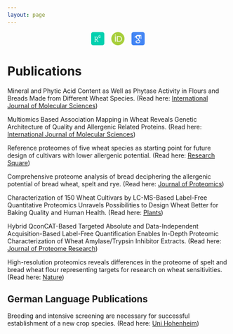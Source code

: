 ```yaml
---
layout: page
---
```


<div align="center">
<a href="https://www.researchgate.net/profile/Muhammad_Afzal118" target="_blank"><img src="/assets/img/researchgate_icon_130843.png" title="Research Gate" alt="Research Gate" height="30"></a> &nbsp;&nbsp; 
<a href="https://orcid.org/0000-0002-1020-4133" target="_blank"><img src="/assets/img/orcid_icon_130865.png" title="ORCID" alt="ORCID" height="30"></a> &nbsp;&nbsp; 
<a href="https://scholar.google.com/citations?user=LiKNUFkAAAAJ&hl=en" target="_blank"><img src="/assets/img/google_scholar_icon_130918.png" title="Google Scholar" alt="Google Scholar" height="30"></a> 
</div>

# Publications

Mineral and Phytic Acid Content as Well as Phytase Activity in Flours and Breads Made from Different Wheat Species.
(Read here: [International Journal of Molecular Sciences](https://www.mdpi.com/1422-0067/24/3/2770))

Multiomics Based Association Mapping in Wheat Reveals Genetic Architecture of Quality and Allergenic Related Proteins.
(Read here: [International Journal of Molecular Sciences](https://doi.org/10.3390/ijms24021485))

Reference proteomes of five wheat species as starting point for future design of cultivars with lower allergenic potential.
(Read here: [Research Square](https://doi.org/10.21203/rs.3.rs-2327262/v1))

Comprehensive proteome analysis of bread deciphering the allergenic potential of bread wheat, spelt and rye.
(Read here: [Journal of Proteomics](https://doi.org/10.1016/j.jprot.2021.104318))

Characterization of 150 Wheat Cultivars by LC-MS-Based Label-Free Quantitative Proteomics Unravels Possibilities to Design Wheat Better for Baking Quality and Human Health.
(Read here: [Plants](https://doi.org/10.3390/plants10030424))

Hybrid QconCAT-Based Targeted Absolute and Data-Independent Acquisition-Based Label-Free Quantification Enables In-Depth Proteomic Characterization of Wheat Amylase/Trypsin Inhibitor Extracts.
(Read here: [Journal of Proteome Research](https://doi.org/10.1021/acs.jproteome.0c00752))

High-resolution proteomics reveals differences in the proteome of spelt and bread wheat flour representing targets for research on wheat sensitivities.
(Read here: [Nature](https://doi.org/10.1038/s41598-020-71712-5))

## German Language Publications

Breeding and intensive screening are necessary for successful establishment of a new crop species.
(Read here: [Uni Hohenheim](https://weizen.uni-hohenheim.de/fileadmin/einrichtungen/lsa-weizen/Bilder/Longin/Emmer_MLR_Agro.pdf))
